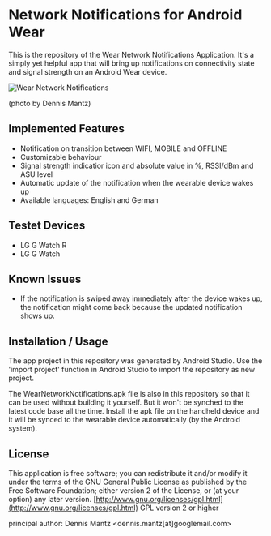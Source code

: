 Network Notifications for Android Wear
======================================

This is the repository of the Wear Network Notifications Application.
It's a simply yet helpful app that will bring up notifications on connectivity
state and signal strength on an Android Wear device.


![Wear Network Notifications](http://....jpg)

(photo by Dennis Mantz)


Implemented Features
--------------------
* Notification on transition between WIFI, MOBILE and OFFLINE
* Customizable behaviour
* Signal strength indicatior icon and absolute value in %, RSSI/dBm and ASU level
* Automatic update of the notification when the wearable device wakes up
* Available languages: English and German


Testet Devices
--------------
* LG G Watch R
* LG G Watch


Known Issues
------------
* If the notification is swiped away immediately after the device wakes
  up, the notification might come back because the updated notification
  shows up.


Installation / Usage
--------------------
The app project in this repository was generated by Android Studio.
Use the 'import project' function in Android Studio to import the repository
as new project.

The WearNetworkNotifications.apk file is also in this repository so that it can be used without 
building it yourself. But it won't be synched to the latest code base all the time.
Install the apk file on the handheld device and it will be synced to the
wearable device automatically (by the Android system).


License
-------
This application is free software; you can redistribute it and/or
modify it under the terms of the GNU General Public
License as published by the Free Software Foundation; either
version 2 of the License, or (at your option) any later version.
[http://www.gnu.org/licenses/gpl.html](http://www.gnu.org/licenses/gpl.html) GPL version 2 or higher

principal author: Dennis Mantz <dennis.mantz[at]googlemail.com>
